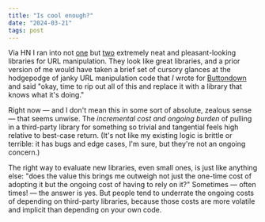 ```yaml
---
title: "Is cool enough?"
date: "2024-03-21"
tags: post
---
```


Via HN I ran into not [one](https://tkte.ch/articles/2024/03/15/parsing-urls-in-python.html) but [two](https://github.com/gruns/furl) extremely neat
and pleasant-looking libraries for URL manipulation. They look like great libraries, and a prior version of me would have taken a brief set of cursory
glances at the hodgepodge of janky URL manipulation code that _I_ wrote for [Buttondown](https://buttondown.email) and said "okay, time to rip out all
of this and replace it with a library that knows what it's doing."

Right now — and I don't mean this in some sort of absolute, zealous sense — that seems unwise. The _incremental cost and ongoing burden_ of pulling in a third-party library for something so trivial and tangential feels high relative to best-case return. (It's not like my existing logic is brittle or terrible: it has bugs and edge cases, I'm sure, but they're not an ongoing concern.)

The right way to evaluate new libraries, even small ones, is just like anything else: "does the value this brings me outweigh not just the one-time cost of adopting it but the ongoing cost of having to rely on it?" Sometimes — often times! — the answer is yes. But people tend to underrate the ongoing costs of depending on third-party libraries, because those costs are more volatile and implicit than depending on your own code.
